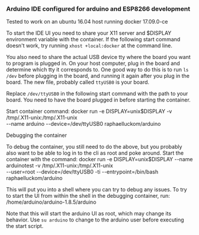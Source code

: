 ### Arduino IDE configured for arduino and ESP8266 development
Tested to work on an ubuntu 16.04 host running docker 17.09.0-ce

To start the IDE UI you need to share your X11 server and $DISPLAY
environment variable with the container. If the following start command
doesn't work, try running `xhost +local:docker` at the command line.

You also need to share the actual USB device tty where the board you want
to program is plugged in. On your host computer, plug in the board and
determine which tty it corresponds to. One good way to do this is to run
`ls /dev` before plugging in the board, and running it again after
you plug in the board. The new file, probably called `ttyUSB0` is your board.

Replace `/dev/ttyUSB0` in the following start command with the path to your
board. You need to have the board plugged in before starting the container.

Start container command:
     docker run -e DISPLAY=unix$DISPLAY -v /tmp/.X11-unix:/tmp/.X11-unix \
     --name arduino --device=/dev/ttyUSB0 raphaelluckom/arduino

Debugging the container

To debug the container, you still need to do the above, but you probably also
want to be able to log in to the cli as root and poke around. Start the container
with the command:
     docker run -e DISPLAY=unix$DISPLAY --name arduinotest -v /tmp/.X11-unix:/tmp/.X11-unix \
     --user=root --device=/dev/ttyUSB0 -ti --entrypoint=/bin/bash raphaelluckom/arduino

This will put you into a shell where you can try to debug any issues. To try to
start the UI from within the shell in the debugging container, run:
     /home/arduino/arduino-1.8.5/arduino

Note that this will start the arduino UI as root, which may change its behavior. Use
`su arduino` to change to the arduino user before executing the start script.
